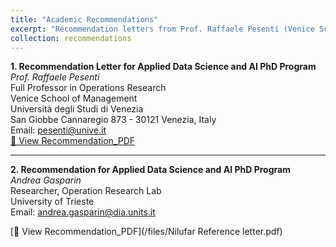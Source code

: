```yaml
---
title: "Academic Recommendations"
excerpt: "Recommendation letters from Prof. Raffaele Pesenti (Venice School of Management) and Andrea Gasparin (University of Trieste).<br/><img src='/images/academic-recommendations.png'>"
collection: recommendations
---
```


**1. Recommendation Letter for Applied Data Science and AI PhD Program**  
*Prof. Raffaele Pesenti*  
Full Professor in Operations Research  
Venice School of Management  
Università degli Studi di Venezia  
San Giobbe Cannaregio 873 - 30121 Venezia, Italy  
Email: pesenti@unive.it  
[📄 View Recommendation_PDF](/files/NilufarIangiboeva_rl.pdf)

---

**2. Recommendation for Applied Data Science and AI PhD Program**  
*Andrea Gasparin*  
Researcher, Operation Research Lab  
University of Trieste  
Email: andrea.gasparin@dia.units.it  

[📄 View Recommendation_PDF](/files/Nilufar Reference letter.pdf)